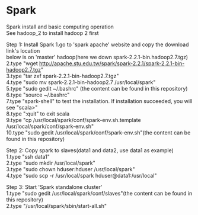 # Spark
Spark install and basic computing operation  
See hadoop_2 to install hadoop 2 first  
  
Step 1: Install Spark
1.go to 'spark apache' website and copy the download link's location  
below is on 'master' hadoop(here we down spark-2.2.1-bin.hadoop2.7.tgz)  
2.type "wget http://apache.stu.edu.tw/spark/spark-2.2.1/spark-2.2.1-bin-hadoop2.7.tgz"  
3.type "tar zxf spark-2.2.1-bin-hadoop2.7.tgz"  
4.type "sudo mv spark-2.2.1-bin-hadoop2.7 /usr/local/spark"  
5.type "sudo gedit ~/.bashrc" (the content can be found in this repository)  
6.type "source ~/.bashrc"  
7.type "spark-shell" to test the installation. If installation succeeded, you will see "scala>"  
8.type ":quit" to exit scala  
9.type "cp /usr/local/spark/conf/spark-env.sh.template /usr/local/spark/conf/spark-env.sh"    
10.type "sudo gedit /usr/local/spark/conf/spark-env.sh"(the content can be found in this repository)   
  
Step 2: Copy spark to slaves(data1 and data2, use data1 as example)  
1.type "ssh data1"  
2.type "sudo mkdir /usr/local/spark"  
3.type "sudo chown hduser:hduser /usr/local/spark"  
4.type "sudo scp -r /usr/local/spark hduser@data1:/usr/local"  
  
Step 3: Start 'Spark standalone cluster'  
1.type "sudo gedit /usr/local/spark/conf/slaves"(the content can be found in this repository)  
2.type "/usr/local/spark/sbin/start-all.sh"
